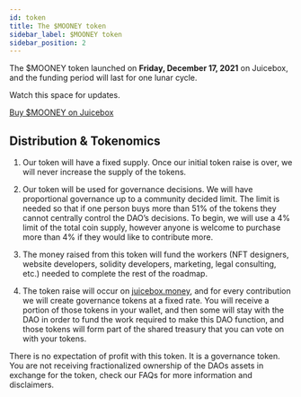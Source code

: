 ```yaml
---
id: token
title: The $MOONEY token
sidebar_label: $MOONEY token
sidebar_position: 2
---
```


The $MOONEY token launched on **Friday, December 17, 2021** on Juicebox, and the funding period will last for one lunar cycle. 

Watch this space for updates.

[Buy $MOONEY on Juicebox](https://juicebox.money/#/p/moondao)
## Distribution & Tokenomics
1. Our token will have a fixed supply. Once our initial token raise is over, we will never increase the supply of the tokens.

2. Our token will be used for governance decisions. We will have proportional governance up to a community decided limit. The limit is needed so that if one person buys more than 51% of the tokens they cannot centrally control the DAO’s decisions. To begin, we will use a 4% limit of the total coin supply, however anyone is welcome to purchase more than 4% if they would like to contribute more.

3. The money raised from this token will fund the workers (NFT designers, website developers, solidity developers, marketing, legal consulting, etc.) needed to complete the rest of the roadmap.

4. The token raise will occur on [juicebox.money](https://juicebox.money/#/p/moondao), and for every contribution we will create governance tokens at a fixed rate. You will receive a portion of those tokens in your wallet, and then some will stay with the DAO in order to fund the work required to make this DAO function, and those tokens will form part of the shared treasury that you can vote on with your tokens.

There is no expectation of profit with this token. It is a governance token. You are not receiving fractionalized ownership of the DAOs assets in exchange for the token, check our FAQs for more information and disclaimers.


